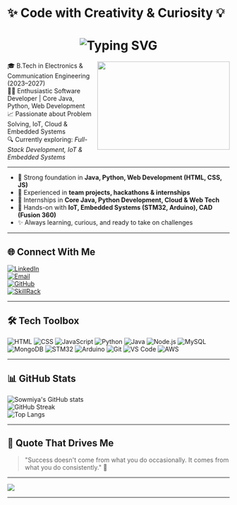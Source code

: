 # ✨ Code with Creativity & Curiosity 💡

<h1 align="center">
<img src="https://readme-typing-svg.demolab.comfont=Fira+Code&size=25&pause=1000&center=true&vCenter=true&color=00C4FF&width=500&lines=Hi+there%2C+I'm+Sowmiya+J+👩‍💻;Software+Developer+%7C+Innovator" alt="Typing SVG" />
</h1>
<img align="right" width="300" height="200" src="https://media.giphy.com/media/L8K62iTDkzGX6/giphy.gif">

🎓 B.Tech in Electronics & Communication Engineering (2023–2027)  
👩‍💻 Enthusiastic Software Developer | Core Java, Python, Web Development  
📈 Passionate about Problem Solving, IoT, Cloud & Embedded Systems  
🔍 Currently exploring: *Full-Stack Development, IoT & Embedded Systems*

---

- 🌟 Strong foundation in **Java, Python, Web Development (HTML, CSS, JS)**  
- 🤝 Experienced in **team projects, hackathons & internships**  
- 💼 Internships in **Core Java, Python Development, Cloud & Web Tech**  
- 🧠 Hands-on with **IoT, Embedded Systems (STM32, Arduino), CAD (Fusion 360)**  
- ✨ Always learning, curious, and ready to take on challenges  

---

## 🌐 Connect With Me

[![LinkedIn](https://img.shields.io/badge/LinkedIn-Connect-blue?logo=linkedin&logoColor=white)](http://www.linkedin.com/in/sowmiya-j-a1b364291)  
[![Email](https://img.shields.io/badge/Gmail-jothisowmi05%40gmail.com-red?logo=gmail&logoColor=white)](mailto:jothisowmi05@gmail.com)  
[![GitHub](https://img.shields.io/badge/GitHub-Sowmi--08--2005-black?logo=github&logoColor=white)](https://github.com/Sowmi-08-2005)  
[![SkillRack](https://img.shields.io/badge/SkillRack-Profile-orange)](http://www.skillrack.com/profile/470010/13a02e216837a5631e5ef9bd615684d19a522e5c)

---

## 🛠 Tech Toolbox

![HTML](https://img.shields.io/badge/HTML-e44d26?style=for-the-badge&logo=html5&logoColor=white)
![CSS](https://img.shields.io/badge/CSS-264de4?style=for-the-badge&logo=css3&logoColor=white)
![JavaScript](https://img.shields.io/badge/JavaScript-FFD700?style=for-the-badge&logo=javascript&logoColor=black)
![Python](https://img.shields.io/badge/Python-306998?style=for-the-badge&logo=python&logoColor=white)
![Java](https://img.shields.io/badge/Java-orange?style=for-the-badge&logo=java&logoColor=white)
![Node.js](https://img.shields.io/badge/Node.js-339933?style=for-the-badge&logo=nodedotjs&logoColor=white)
![MySQL](https://img.shields.io/badge/MySQL-00758F?style=for-the-badge&logo=mysql&logoColor=white)
![MongoDB](https://img.shields.io/badge/MongoDB-4DB33D?style=for-the-badge&logo=mongodb&logoColor=white)
![STM32](https://img.shields.io/badge/STM32-03234B?style=for-the-badge&logo=stmicroelectronics&logoColor=white)
![Arduino](https://img.shields.io/badge/Arduino-00979D?style=for-the-badge&logo=arduino&logoColor=white)
![Git](https://img.shields.io/badge/Git-F05033?style=for-the-badge&logo=git&logoColor=white)
![VS Code](https://img.shields.io/badge/VS%20Code-007ACC?style=for-the-badge&logo=visualstudiocode&logoColor=white)
![AWS](https://img.shields.io/badge/AWS-FF9900?style=for-the-badge&logo=amazonaws&logoColor=white)

---

## 📊 GitHub Stats

![Sowmiya's GitHub stats](https://github-readme-stats.vercel.app/api?username=Sowmi-08-2005&show_icons=true&theme=tokyonight&hide_border=true)  
![GitHub Streak](https://github-readme-streak-stats.herokuapp.com?user=Sowmi-08-2005&theme=tokyonight&hide_border=true)  
![Top Langs](https://github-readme-stats.vercel.app/api/top-langs/?username=Sowmi-08-2005&layout=compact&theme=tokyonight)

---

## 💬 Quote That Drives Me

> "Success doesn't come from what you do occasionally. It comes from what you do consistently." 🌟

---

[![](https://visitcount.itsvg.in/api?id=Sowmi-08-2005&icon=5&color=6)](https://visitcount.itsvg.in)

---

